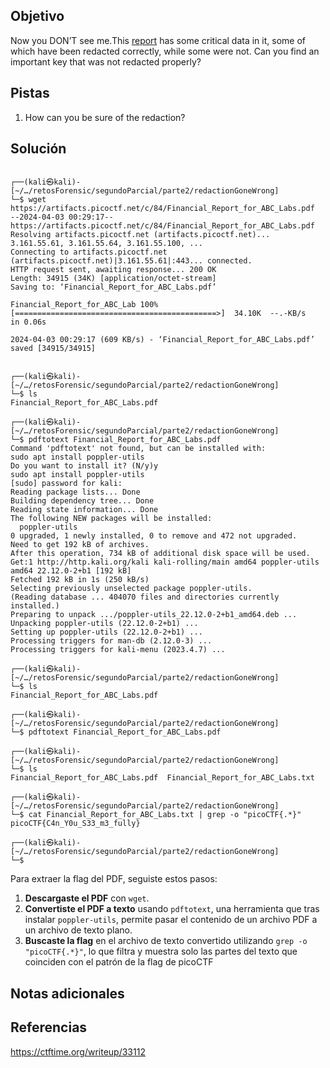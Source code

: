 ## Objetivo

Now you DON’T see me.This [report](https://artifacts.picoctf.net/c/84/Financial_Report_for_ABC_Labs.pdf) has some critical data in it, some of which have been redacted correctly, while some were not. Can you find an important key that was not redacted properly?
## Pistas
1. How can you be sure of the redaction?

## Solución
```
                                                                                                                   
┌──(kali㉿kali)-[~/…/retosForensic/segundoParcial/parte2/redactionGoneWrong]
└─$ wget https://artifacts.picoctf.net/c/84/Financial_Report_for_ABC_Labs.pdf
--2024-04-03 00:29:17--  https://artifacts.picoctf.net/c/84/Financial_Report_for_ABC_Labs.pdf
Resolving artifacts.picoctf.net (artifacts.picoctf.net)... 3.161.55.61, 3.161.55.64, 3.161.55.100, ...
Connecting to artifacts.picoctf.net (artifacts.picoctf.net)|3.161.55.61|:443... connected.
HTTP request sent, awaiting response... 200 OK
Length: 34915 (34K) [application/octet-stream]
Saving to: ‘Financial_Report_for_ABC_Labs.pdf’

Financial_Report_for_ABC_Lab 100%[=============================================>]  34.10K  --.-KB/s    in 0.06s   

2024-04-03 00:29:17 (609 KB/s) - ‘Financial_Report_for_ABC_Labs.pdf’ saved [34915/34915]

                                                                                                                   
┌──(kali㉿kali)-[~/…/retosForensic/segundoParcial/parte2/redactionGoneWrong]
└─$ ls
Financial_Report_for_ABC_Labs.pdf
                                                                                                                   
┌──(kali㉿kali)-[~/…/retosForensic/segundoParcial/parte2/redactionGoneWrong]
└─$ pdftotext Financial_Report_for_ABC_Labs.pdf 
Command 'pdftotext' not found, but can be installed with:
sudo apt install poppler-utils
Do you want to install it? (N/y)y
sudo apt install poppler-utils
[sudo] password for kali: 
Reading package lists... Done
Building dependency tree... Done
Reading state information... Done
The following NEW packages will be installed:
  poppler-utils
0 upgraded, 1 newly installed, 0 to remove and 472 not upgraded.
Need to get 192 kB of archives.
After this operation, 734 kB of additional disk space will be used.
Get:1 http://http.kali.org/kali kali-rolling/main amd64 poppler-utils amd64 22.12.0-2+b1 [192 kB]
Fetched 192 kB in 1s (250 kB/s)       
Selecting previously unselected package poppler-utils.
(Reading database ... 404070 files and directories currently installed.)
Preparing to unpack .../poppler-utils_22.12.0-2+b1_amd64.deb ...
Unpacking poppler-utils (22.12.0-2+b1) ...
Setting up poppler-utils (22.12.0-2+b1) ...
Processing triggers for man-db (2.12.0-3) ...
Processing triggers for kali-menu (2023.4.7) ...
                                                                                                                   
┌──(kali㉿kali)-[~/…/retosForensic/segundoParcial/parte2/redactionGoneWrong]
└─$ ls
Financial_Report_for_ABC_Labs.pdf
                                                                                                                   
┌──(kali㉿kali)-[~/…/retosForensic/segundoParcial/parte2/redactionGoneWrong]
└─$ pdftotext Financial_Report_for_ABC_Labs.pdf
                                                                                                                   
┌──(kali㉿kali)-[~/…/retosForensic/segundoParcial/parte2/redactionGoneWrong]
└─$ ls
Financial_Report_for_ABC_Labs.pdf  Financial_Report_for_ABC_Labs.txt
                                                                                                                                                                              
┌──(kali㉿kali)-[~/…/retosForensic/segundoParcial/parte2/redactionGoneWrong]
└─$ cat Financial_Report_for_ABC_Labs.txt | grep -o "picoCTF{.*}"           
picoCTF{C4n_Y0u_S33_m3_fully}
                                                                                                                   
┌──(kali㉿kali)-[~/…/retosForensic/segundoParcial/parte2/redactionGoneWrong]
└─$ 

```

Para extraer la flag del PDF, seguiste estos pasos:

1. **Descargaste el PDF** con `wget`.
2. **Convertiste el PDF a texto** usando `pdftotext`, una herramienta que tras instalar `poppler-utils`, permite pasar el contenido de un archivo PDF a un archivo de texto plano.
3. **Buscaste la flag** en el archivo de texto convertido utilizando `grep -o "picoCTF{.*}"`, lo que filtra y muestra solo las partes del texto que coinciden con el patrón de la flag de picoCTF
## Notas adicionales

## Referencias
https://ctftime.org/writeup/33112



